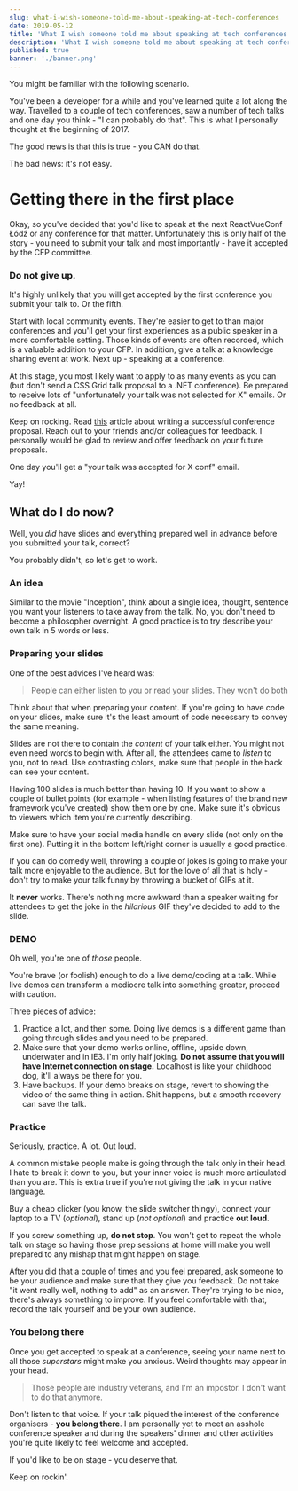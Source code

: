 ```yaml
---
slug: what-i-wish-someone-told-me-about-speaking-at-tech-conferences
date: 2019-05-12
title: 'What I wish someone told me about speaking at tech conferences'
description: 'What I wish someone told me about speaking at tech conferences - lessons learned.'
published: true
banner: './banner.png'
---
```


You might be familiar with the following scenario.

You've been a developer for a while and you've learned quite a lot along the way. Travelled to a couple of tech conferences, saw a number of tech talks and one day you think - "I can probably do that". This is what I personally thought at the beginning of 2017.

The good news is that this is true - you CAN do that.

The bad news: it's not easy.

# Getting there in the first place

Okay, so you've decided that you'd like to speak at the next ReactVueConf Łódź or any conference for that matter. Unfortunately this is only half of the story - you need to submit your talk and most importantly - have it accepted by the CFP committee.

### Do not give up.

It's highly unlikely that you will get accepted by the first conference you submit your talk to. Or the fifth.

Start with local community events. They're easier to get to than major conferences and you'll get your first experiences as a public speaker in a more comfortable setting. Those kinds of events are often recorded, which is a valuable addition to your CFP. In addition, give a talk at a knowledge sharing event at work. Next up - speaking at a conference.

At this stage, you most likely want to apply to as many events as you can (but don't send a CSS Grid talk proposal to a .NET conference). Be prepared to receive lots of "unfortunately your talk was not selected for X" emails. Or no feedback at all.

Keep on rocking. Read [this](https://medium.com/@fox/how-to-write-a-successful-conference-proposal-4461509d3e32) article about writing a successful conference proposal. Reach out to your friends and/or colleagues for feedback. I personally would be glad to review and offer feedback on your future proposals.

One day you'll get a "your talk was accepted for X conf" email.

Yay!

## What do I do now?

Well, you _did_ have slides and everything prepared well in advance before you submitted your talk, correct?

You probably didn't, so let's get to work.

### An idea

Similar to the movie "Inception", think about a single idea, thought, sentence you want your listeners to take away from the talk. No, you don't need to become a philosopher overnight. A good practice is to try describe your own talk in 5 words or less.

### Preparing your slides

One of the best advices I've heard was:

> People can either listen to you or read your slides. They won't do both

Think about that when preparing your content. If you're going to have code on your slides, make sure it's the least amount of code necessary to convey the same meaning.

Slides are not there to contain the _content_ of your talk either. You might not even need words to begin with. After all, the attendees came to _listen_ to you, not to read. Use contrasting colors, make sure that people in the back can see your content.

Having 100 slides is much better than having 10. If you want to show a couple of bullet points (for example - when listing features of the brand new framework you've created) show them one by one. Make sure it's obvious to viewers which item you're currently describing.

Make sure to have your social media handle on every slide (not only on the first one). Putting it in the bottom left/right corner is usually a good practice.

If you can do comedy well, throwing a couple of jokes is going to make your talk more enjoyable to the audience. But for the love of all that is holy - don't try to make your talk funny by throwing a bucket of GIFs at it.

It **never** works. There's nothing more awkward than a speaker waiting for attendees to get the joke in the _hilarious_ GIF they've decided to add to the slide.

### DEMO

Oh well, you're one of _those_ people.

You're brave (or foolish) enough to do a live demo/coding at a talk. While live demos can transform a mediocre talk into something greater, proceed with caution.

Three pieces of advice:

1. Practice a lot, and then some. Doing live demos is a different game than going through slides and you need to be prepared.
2. Make sure that your demo works online, offline, upside down, underwater and in IE3. I'm only half joking. **Do not assume that you will have Internet connection on stage.** Localhost is like your childhood dog, it'll always be there for you.
3. Have backups. If your demo breaks on stage, revert to showing the video of the same thing in action. Shit happens, but a smooth recovery can save the talk.

### Practice

Seriously, practice. A lot. Out loud.

A common mistake people make is going through the talk only in their head. I hate to break it down to you, but your inner voice is much more articulated than you are. This is extra true if you're not giving the talk in your native language.

Buy a cheap clicker (you know, the slide switcher thingy), connect your laptop to a TV (_optional_), stand up (_not optional_) and practice **out loud**.

If you screw something up, **do not stop**. You won't get to repeat the whole talk on stage so having those prep sessions at home will make you well prepared to any mishap that might happen on stage.

After you did that a couple of times and you feel prepared, ask someone to be your audience and make sure that they give you feedback. Do not take "it went really well, nothing to add" as an answer. They're trying to be nice, there's always something to improve. If you feel comfortable with that, record the talk yourself and be your own audience.

### You belong there

Once you get accepted to speak at a conference, seeing your name next to all those _superstars_ might make you anxious. Weird thoughts may appear in your head.

> Those people are industry veterans, and I'm an impostor. I don't want to do that anymore.

Don't listen to that voice. If your talk piqued the interest of the conference organisers - **you belong there**. I am personally yet to meet an asshole conference speaker and during the speakers' dinner and other activities you're quite likely to feel welcome and accepted.

If you'd like to be on stage - you deserve that.

Keep on rockin'.
